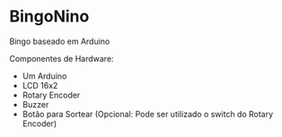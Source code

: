 # BingoNino
Bingo baseado em Arduino

Componentes de Hardware:
 - Um Arduino
 - LCD 16x2
 - Rotary Encoder
 - Buzzer
 - Botão para Sortear (Opcional: Pode ser utilizado o switch do Rotary Encoder)
 
